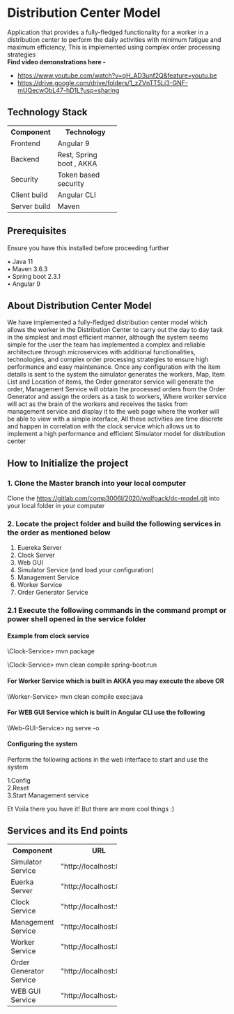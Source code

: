 <h1> Distribution Center Model </h1>

Application that provides a fully-fledged functionality for a worker in a distribution center to perform the daily activities with minimum fatigue and maximum efficiency, This is implemented using complex order processing strategies<br>
<B>Find video demonstrations here - </B><ul><li><a>https://www.youtube.com/watch?v=qH_AD3unf2Q&feature=youtu.be</a></li><li><a>https://drive.google.com/drive/folders/1_zZVnTT5Li3-GNF-mUQecwObL47-hD1L?usp=sharing</a></li></ul>
<h2>Technology Stack</h2>

<table style="width:50%">
  <tr>
    <th>Component</th>
    <th>Technology</th>
  </tr>
  <tr>
    <td>Frontend</td>
    <td>Angular 9</td> 
  </tr>
  <tr>
    <td>Backend</td>
    <td>Rest, Spring boot , AKKA</td> 
  </tr>
  <tr>
    <td>Security</td>
    <td>Token based security</td> 
  </tr>
  <tr>
    <td>Client build </td>
    <td>Angular CLI</td> 
  </tr>
   <tr>
    <td>Server build </td>
    <td>Maven</td> 
  </tr>
</table>

<h2>Prerequisites</h2>

Ensure you have this installed before proceeding further

• Java 11 <br>
• Maven 3.6.3  <br>
• Spring boot 2.3.1 <br>
• Angular 9 <br>

<h2>About Distribution Center Model</h2>

We have implemented a fully-fledged distribution center model which allows the worker in the Distribution Center to carry out the day to day task in the simplest and most efficient manner, although the system seems simple for the user the team has implemented a complex and reliable architecture through microservices with additional functionalities, technologies, and complex order processing strategies to ensure high performance and easy maintenance.
Once any configuration with the item details is sent to the system the simulator generates the  workers, Map, Item List and Location of items, the Order generator service will generate the order, Management Service will obtain the processed orders from the Order Generator and assign the orders as a task to workers, Where worker service will act as the brain of the workers and receives the tasks from management service and display it to the web page where the worker will be able to view with a simple interface, All these activities are time discrete and happen in correlation with the clock service which allows us to implement a high performance and efficient Simulator model for distribution center

<h2>How to Initialize the project</h2>

<h3>1. Clone the Master branch into your local computer</h3>

Clone the https://gitlab.com/comp3006l/2020/wolfpack/dc-model.git into your local folder in your computer 

<h3>2. Locate the project folder and build the following services in the order as mentioned below </h3>

1. Euereka Server  <br>
2. Clock Server  <br>
3. Web GUI  <br>
4. Simulator Service (and load your configuration)<br>
5. Management Service <br>
6. Worker Service  <br>
7. Order Generator Service <br>

<h3>2.1 Execute the following commands in the command prompt or power shell opened in the service folder</h3>

<h4>Example from clock service </h4> 
 \Clock-Service> mvn package <br>

 \Clock-Service> mvn clean compile spring-boot:run<br>

 
 
 <h4>For Worker Service which is built in AKKA you may execute the above OR  </h4> 

  \Worker-Service> mvn clean compile exec:java<br>

  <h4> For WEB GUI Service which is built in Angular CLI use the following </h4> 

  \Web-GUI-Service> ng serve -o <br>

  <h4>Configuring the system</h4> 

  Perform the following actions in the web interface to start and use the system<br>
  
  1.Config<br>
  2.Reset<br>
  3.Start Management service <br>

  

  Et Voila there you have it! But there are more cool things :) <br>


<h2>Services and its End points</h2>

<table style="width:50%">
  <tr>
    <th>Component</th>
    <th>URL</th>
  </tr>
  <tr>
    <td>Simulator Service</td>
    <td>"http://localhost:8082"</td> 
  </tr>
  <tr>
    <td>Euerka Server </td>
    <td>"http://localhost:8761"</td> 
  </tr>
  <tr>
    <td>Clock Service</td>
    <td>"http://localhost:9000"</td> 
  </tr>
  <tr>
    <td>Management Service </td>
    <td>"http://localhost:8086"</td> 
  </tr>
   <tr>
    <td>Worker Service </td>
    <td>"http://localhost:8090"</td> 
  </tr>
    </tr>
   <tr>
    <td>Order Generator Service </td>
    <td>"http://localhost:8083"</td> 
  </tr>

  <tr>
    <td>WEB GUI Service </td>
    <td>"http://localhost:4200"</td> 
  </tr>

</table>



